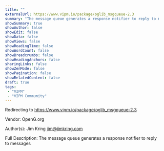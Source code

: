```yaml
---
title: ""
externalUrl: https://www.vipm.io/package/oglib_msgqueue-2.3
summary: "The message queue generates a response notifier to reply to messages."
showSummary: true
showAuthor: false
showEdit: false
showData: false
showViews: false
showReadingTime: false
showWordCount: false
showBreadcrumbs: false
showHeadingAnchors: false
sharingLinks: false
showZenMode: false
showPagination: false
showRelatedContent: false
draft: true
tags:
 - "VIPM"
 - "VIPM Community"
---
```


Redirecting to https://www.vipm.io/package/oglib_msgqueue-2.3

Vendor: OpenG.org

Author(s): Jim Kring <jim@jimkring.com>
 
Full Description:
The message queue generates a response notifier to reply to messages